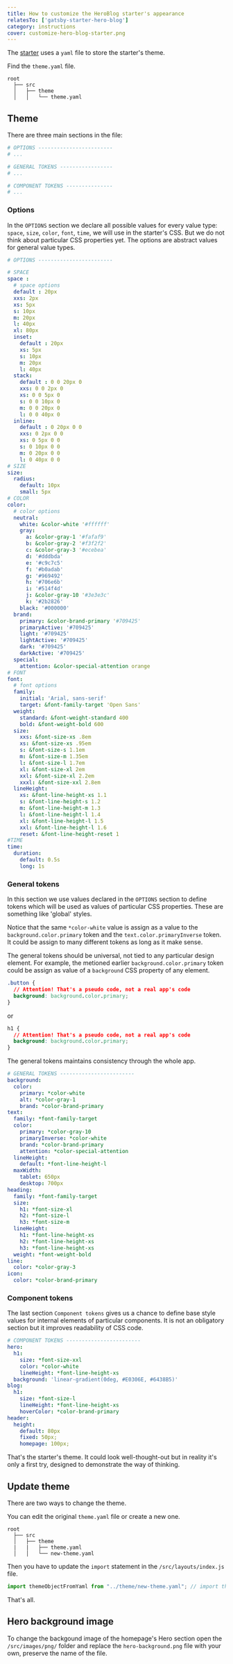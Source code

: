 ```yaml
---
title: How to customize the HeroBlog starter's appearance
relatesTo: ['gatsby-starter-hero-blog']
category: instructions
cover: customize-hero-blog-starter.png
---
```


The [starter](/gatsby-starter-hero-blog/) uses a `yaml` file to store the starter's theme.

Find the `theme.yaml` file.

```
root
  ├── src
  │   ├── theme
  │   │   └── theme.yaml
```

## Theme

There are three main sections in the file:

```yaml
# OPTIONS ------------------------
# ...

# GENERAL TOKENS -----------------
# ...

# COMPONENT TOKENS ---------------
# ...
```

### Options

In the `OPTIONS` section we declare all possible values for every value type: `space`, `size`, `color`, `font`, `time`, we will use in the starter's CSS. But we do not think about particular CSS properties yet. The options are abstract values for general value types.

```yaml
# OPTIONS ------------------------

# SPACE
space :
  # space options
  default : 20px
  xxs: 2px
  xs: 5px
  s: 10px
  m: 20px
  l: 40px
  xl: 80px
  inset:
    default : 20px
    xs: 5px
    s: 10px
    m: 20px
    l: 40px
  stack:
    default : 0 0 20px 0
    xxs: 0 0 2px 0
    xs: 0 0 5px 0
    s: 0 0 10px 0
    m: 0 0 20px 0
    l: 0 0 40px 0
  inline:
    default : 0 20px 0 0
    xxs: 0 2px 0 0
    xs: 0 5px 0 0
    s: 0 10px 0 0
    m: 0 20px 0 0
    l: 0 40px 0 0
# SIZE
size:
  radius:
    default: 10px
    small: 5px
# COLOR
color:
  # color options
  neutral:
    white: &color-white '#ffffff'
    gray:
      a: &color-gray-1 '#fafaf9'
      b: &color-gray-2 '#f3f2f2'
      c: &color-gray-3 '#ecebea'
      d: '#dddbda'
      e: '#c9c7c5'
      f: '#b0adab'
      g: '#969492'
      h: '#706e6b'
      i: '#514f4d'
      j: &color-gray-10 '#3e3e3c'
      k: '#2b2826'
    black: '#000000'
  brand:
    primary: &color-brand-primary '#709425'
    primaryActive: '#709425'
    light: '#709425'
    lightActive: '#709425'
    dark: '#709425'
    darkActive: '#709425'
  special:
    attention: &color-special-attention orange
# FONT
font:
  # font options
  family:
    initial: 'Arial, sans-serif'
    target: &font-family-target 'Open Sans'
  weight:
    standard: &font-weight-standard 400
    bold: &font-weight-bold 600
  size:
    xxs: &font-size-xs .8em
    xs: &font-size-xs .95em
    s: &font-size-s 1.1em
    m: &font-size-m 1.35em
    l: &font-size-l 1.7em
    xl: &font-size-xl 2em
    xxl: &font-size-xl 2.2em
    xxxl: &font-size-xxl 2.8em
  lineHeight:
    xs: &font-line-height-xs 1.1
    s: &font-line-height-s 1.2
    m: &font-line-height-m 1.3
    l: &font-line-height-l 1.4
    xl: &font-line-height-l 1.5
    xxl: &font-line-height-l 1.6
    reset: &font-line-height-reset 1
#TIME
time:
  duration:
    default: 0.5s
    long: 1s
```

### General tokens

In this section we use values declared in the `OPTIONS` section to define tokens which will be used as values of particular CSS properties. These are something like 'global' styles.

Notice that the same `*color-white` value is assign as a value to the `background.color.primary` token and the `text.color.primaryInverse` token. It could be assign to many different tokens as long as it make sense.

The general tokens should be universal, not tied to any particular design element. For example, the metioned earlier `background.color.primary` token could be assign as value of a `background` CSS property of any element.

```css
.button {
  // Attention! That's a pseudo code, not a real app's code
  background: background.color.primary;
}
```

or

```css
h1 {
  // Attention! That's a pseudo code, not a real app's code
  background: background.color.primary;
}
```

The general tokens maintains consistency through the whole app.

```yaml
# GENERAL TOKENS ------------------------
background:
  color:
    primary: *color-white
    alt: *color-gray-1
    brand: *color-brand-primary
text:
  family: *font-family-target
  color:
    primary: *color-gray-10
    primaryInverse: *color-white
    brand: *color-brand-primary
    attention: *color-special-attention
  lineHeight:
    default: *font-line-height-l
  maxWidth:
    tablet: 650px
    desktop: 700px
heading:
  family: *font-family-target
  size:
    h1: *font-size-xl
    h2: *font-size-l
    h3: *font-size-m
  lineHeight:
    h1: *font-line-height-xs
    h2: *font-line-height-xs
    h3: *font-line-height-xs
  weight: *font-weight-bold
line:
  color: *color-gray-3
icon:
  color: *color-brand-primary
```

### Component tokens

The last section `Component tokens` gives us a chance to define base style values for internal elements of particular components. It is not an obligatory section but it improves readability of CSS code.

```yaml
# COMPONENT TOKENS ------------------------
hero:
  h1:
    size: *font-size-xxl
    color: *color-white
    lineHeight: *font-line-height-xs
  background: 'linear-gradient(0deg, #E0306E, #6438B5)'
blog:
  h1:
    size: *font-size-l
    lineHeight: *font-line-height-xs
    hoverColor: *color-brand-primary
header:
  height:
    default: 80px
    fixed: 50px;
    homepage: 100px;
```

That's the starter's theme. It could look well-thought-out but in reality it's only a first try, designed to demonstrate the way of thinking.

## Update theme

There are two ways to change the theme.

You can edit the original `theme.yaml` file or create a new one.

```text
root
  ├── src
  │   ├── theme
  |   |   ├── theme.yaml
  │   │   └── new-theme.yaml
```

Then you have to update the `import` statement in the `/src/layouts/index.js` file.

```javascript
import themeObjectFromYaml from "../theme/new-theme.yaml"; // import themeObjectFromYaml from "../theme/theme.yaml";
```

That's all.

## Hero background image

To change the backgound image of the homepage's Hero section open the `/src/images/png/` folder and replace the `hero-background.png` file with your own, preserve the name of the file.
